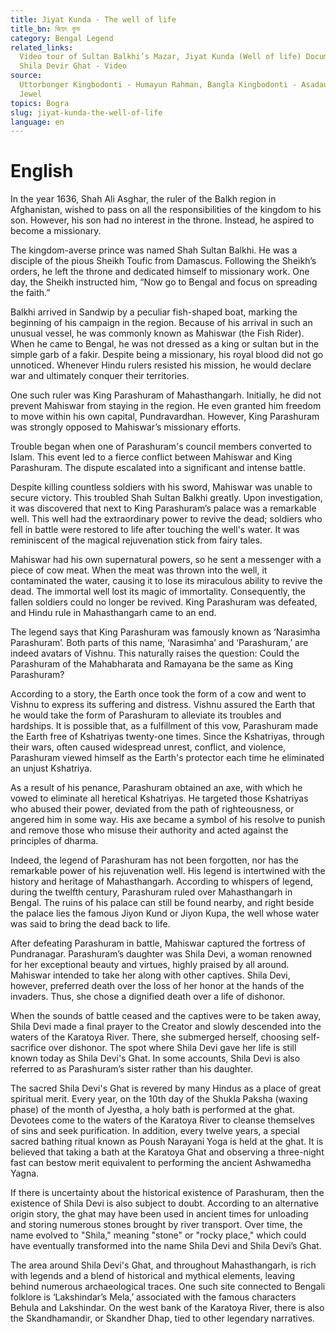 ```yaml
---
title: Jiyat Kunda - The well of life
title_bn: জিয়ৎ কুন্ড
category: Bengal Legend
related_links:
  Video tour of Sultan Balkhi’s Mazar, Jiyat Kunda (Well of life) Documentary,
  Shila Devir Ghat - Video
source:
  Uttorbonger Kingbodonti - Humayun Rahman, Bangla Kingbodonti - Asadauzzman
  Jewel
topics: Bogra
slug: jiyat-kunda-the-well-of-life
language: en
---
```


# English

In the year 1636, Shah Ali Asghar, the ruler of the Balkh region in Afghanistan, wished to pass on all the responsibilities of the kingdom to his son. However, his son had no interest in the throne. Instead, he aspired to become a missionary.

The kingdom-averse prince was named Shah Sultan Balkhi. He was a disciple of the pious Sheikh Toufic from Damascus. Following the Sheikh’s orders, he left the throne and dedicated himself to missionary work. One day, the Sheikh instructed him, “Now go to Bengal and focus on spreading the faith.”

Balkhi arrived in Sandwip by a peculiar fish-shaped boat, marking the beginning of his campaign in the region. Because of his arrival in such an unusual vessel, he was commonly known as Mahiswar (the Fish Rider). When he came to Bengal, he was not dressed as a king or sultan but in the simple garb of a fakir. Despite being a missionary, his royal blood did not go unnoticed. Whenever Hindu rulers resisted his mission, he would declare war and ultimately conquer their territories.

One such ruler was King Parashuram of Mahasthangarh. Initially, he did not prevent Mahiswar from staying in the region. He even granted him freedom to move within his own capital, Pundravardhan. However, King Parashuram was strongly opposed to Mahiswar’s missionary efforts.

Trouble began when one of Parashuram's council members converted to Islam. This event led to a fierce conflict between Mahiswar and King Parashuram. The dispute escalated into a significant and intense battle.

Despite killing countless soldiers with his sword, Mahiswar was unable to secure victory. This troubled Shah Sultan Balkhi greatly. Upon investigation, it was discovered that next to King Parashuram’s palace was a remarkable well. This well had the extraordinary power to revive the dead; soldiers who fell in battle were restored to life after touching the well's water. It was reminiscent of the magical rejuvenation stick from fairy tales.

Mahiswar had his own supernatural powers, so he sent a messenger with a piece of cow meat. When the meat was thrown into the well, it contaminated the water, causing it to lose its miraculous ability to revive the dead. The immortal well lost its magic of immortality. Consequently, the fallen soldiers could no longer be revived. King Parashuram was defeated, and Hindu rule in Mahasthangarh came to an end.

The legend says that King Parashuram was famously known as ‘Narasimha Parashuram’. Both parts of this name, ‘Narasimha’ and ‘Parashuram,’ are indeed avatars of Vishnu. This naturally raises the question: Could the Parashuram of the Mahabharata and Ramayana be the same as King Parashuram?

According to a story, the Earth once took the form of a cow and went to Vishnu to express its suffering and distress. Vishnu assured the Earth that he would take the form of Parashuram to alleviate its troubles and hardships. It is possible that, as a fulfillment of this vow, Parashuram made the Earth free of Kshatriyas twenty-one times. Since the Kshatriyas, through their wars, often caused widespread unrest, conflict, and violence, Parashuram viewed himself as the Earth's protector each time he eliminated an unjust Kshatriya.

As a result of his penance, Parashuram obtained an axe, with which he vowed to eliminate all heretical Kshatriyas. He targeted those Kshatriyas who abused their power, deviated from the path of righteousness, or angered him in some way. His axe became a symbol of his resolve to punish and remove those who misuse their authority and acted against the principles of dharma.

Indeed, the legend of Parashuram has not been forgotten, nor has the remarkable power of his rejuvenation well. His legend is intertwined with the history and heritage of Mahasthangarh. According to whispers of legend, during the twelfth century, Parashuram ruled over Mahasthangarh in Bengal. The ruins of his palace can still be found nearby, and right beside the palace lies the famous Jiyon Kund or Jiyon Kupa, the well whose water was said to bring the dead back to life.

After defeating Parashuram in battle, Mahiswar captured the fortress of Pundranagar. Parashuram’s daughter was Shila Devi, a woman renowned for her exceptional beauty and virtues, highly praised by all around. Mahiswar intended to take her along with other captives. Shila Devi, however, preferred death over the loss of her honor at the hands of the invaders. Thus, she chose a dignified death over a life of dishonor.

When the sounds of battle ceased and the captives were to be taken away, Shila Devi made a final prayer to the Creator and slowly descended into the waters of the Karatoya River. There, she submerged herself, choosing self-sacrifice over dishonor. The spot where Shila Devi gave her life is still known today as Shila Devi's Ghat. In some accounts, Shila Devi is also referred to as Parashuram’s sister rather than his daughter.

The sacred Shila Devi's Ghat is revered by many Hindus as a place of great spiritual merit. Every year, on the 10th day of the Shukla Paksha (waxing phase) of the month of Jyestha, a holy bath is performed at the ghat. Devotees come to the waters of the Karatoya River to cleanse themselves of sins and seek purification. In addition, every twelve years, a special sacred bathing ritual known as Poush Narayani Yoga is held at the ghat. It is believed that taking a bath at the Karatoya Ghat and observing a three-night fast can bestow merit equivalent to performing the ancient Ashwamedha Yagna.

If there is uncertainty about the historical existence of Parashuram, then the existence of Shila Devi is also subject to doubt. According to an alternative origin story, the ghat may have been used in ancient times for unloading and storing numerous stones brought by river transport. Over time, the name evolved to "Shila," meaning "stone" or "rocky place," which could have eventually transformed into the name Shila Devi and Shila Devi’s Ghat.

The area around Shila Devi's Ghat, and throughout Mahasthangarh, is rich with legends and a blend of historical and mythical elements, leaving behind numerous archaeological traces. One such site connected to Bengali folklore is ‘Lakshindar’s Mela,’ associated with the famous characters Behula and Lakshindar. On the west bank of the Karatoya River, there is also the Skandhamandir, or Skandher Dhap, tied to other legendary narratives.

